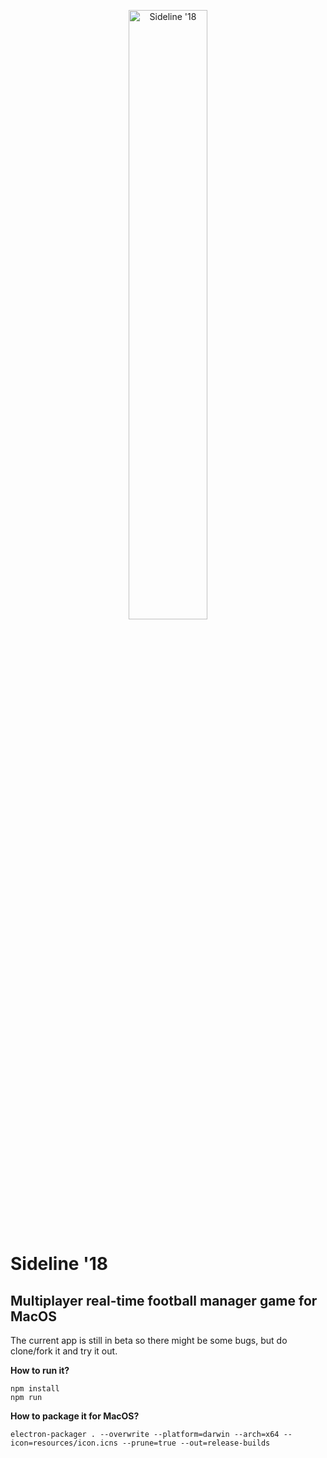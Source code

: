 <p align="center">
  <img src="https://ph-files.imgix.net/0745c2fb-5890-4c9d-9d0d-81901bedb284?auto=format&auto=compress&codec=mozjpeg&cs=strip&w=100&fit=max&dpr=2" width="50%" height="50%" alt="Sideline '18"/>
</p>


# Sideline '18

## Multiplayer real-time football manager game for MacOS

The current app is still in beta so there might be some bugs, but do clone/fork it and try it out.

**How to run it?**

```
npm install 
npm run
```

**How to package it for MacOS?**

```
electron-packager . --overwrite --platform=darwin --arch=x64 --icon=resources/icon.icns --prune=true --out=release-builds
```

